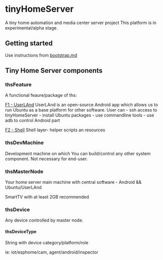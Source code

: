 # tinyHomeServer

A tiny home automation and media center server project
This platform is in experimental/alpha stage.

## Getting started

Use instructions from [bootstrap.md](bootstrap.md)


## Tiny Home Server components


### thsFeature

A functional feaure/package of ths:

[F1 - UserLAnd](https://www.youtube.com/watch?v=SiihcFD1fGI)
UserLAnd is an open-source Android app which allows us to run Ubuntu as a base platform for other software.
User can 
	- ssh access to tinyHomeServer
	- install Ubuntu packages
	- use commandline tools
	- use adb to control Android part
	
[F2 - Shell](https://www.youtube.com/watch?v=O-TR90wMyCI)
Shell layer- helper scripts an resources


### thsDevMachine

Development machine on which You can build/control any other system component. 
Not necessary for end-user.

### thsMasterNode

Your home server main machine with central software - Android && Ubuntu/UserLAnd

SmartTV with at least 2GB recommended

### thsDevice

Any device controlled by master node.

#### thsDeviceType 

String with device category/platform/role

ie: iot/esphome/cam, agent/android/inspector






